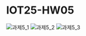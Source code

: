 # IOT25-HW05
![과제5_1](https://github.com/user-attachments/assets/9f22bd1f-efef-4704-bba8-33eb84096317)
![과제5_2](https://github.com/user-attachments/assets/caa0e821-3227-47b0-8ba4-95ce0b505621)
![과제5_3](https://github.com/user-attachments/assets/5b5b4090-ad78-4893-8d66-00024a72cf8b)

